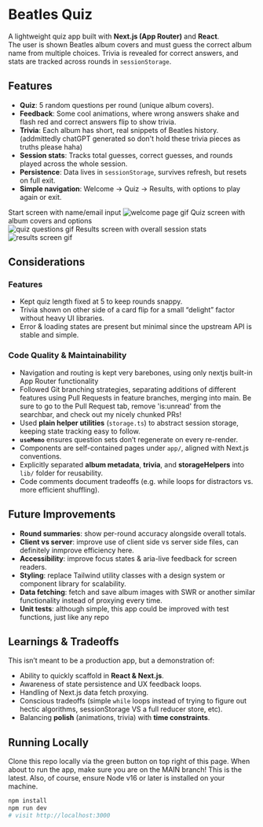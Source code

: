 # Beatles Quiz

A lightweight quiz app built with **Next.js (App Router)** and **React**.  
The user is shown Beatles album covers and must guess the correct album name from multiple choices. Trivia is revealed for correct answers, and stats are tracked across rounds in `sessionStorage`.


## Features
- **Quiz**: 5 random questions per round (unique album covers).  
- **Feedback**: Some cool animations, where wrong answers shake and flash red and correct answers flip to show trivia.  
- **Trivia**: Each album has short, real snippets of Beatles history. (addmittedly chatGPT generated so don't hold these trivia pieces as truths please haha)
- **Session stats**: Tracks total guesses, correct guesses, and rounds played across the whole session.  
- **Persistence**: Data lives in `sessionStorage`, survives refresh, but resets on full exit.  
- **Simple navigation**: Welcome -> Quiz -> Results, with options to play again or exit.


Start screen with name/email input
![welcome page gif](https://github.com/user-attachments/assets/d0e6f52e-4428-4f4c-8c05-eabb61c6e728)
Quiz screen with album covers and options  
![quiz questions gif](https://github.com/user-attachments/assets/2c175eb5-fc05-4d4b-b56a-bf27045e6a83)
Results screen with overall session stats  
![results screen gif](https://github.com/user-attachments/assets/474e0ccb-9bcf-429b-b22e-4f304b56384e)


## Considerations
### Features
- Kept quiz length fixed at 5 to keep rounds snappy.  
- Trivia shown on other side of a card flip for a small “delight” factor without heavy UI libraries.
- Error & loading states are present but minimal since the upstream API is stable and simple.  

### Code Quality & Maintainability
- Navigation and routing is kept very barebones, using only nextjs built-in App Router functionality
- Followed Git branching strategies, separating additions of different features using Pull Requests in feature branches, merging into main. Be sure to go to the Pull Request tab, remove 'is:unread' from the searchbar, and check out my nicely chunked PRs!
- Used **plain helper utilities** (`storage.ts`) to abstract session storage, keeping state tracking easy to follow.  
- **`useMemo`** ensures question sets don’t regenerate on every re-render.  
- Components are self-contained pages under `app/`, aligned with Next.js conventions.  
- Explicitly separated **album metadata**, **trivia**, and **storageHelpers** into `lib/` folder for reusability.  
- Code comments document tradeoffs (e.g. while loops for distractors vs. more efficient shuffling).  


## Future Improvements
- **Round summaries**: show per-round accuracy alongside overall totals.  
- **Client vs server**: improve use of client side vs server side files, can definitely inmprove efficiency here.
- **Accessibility**: improve focus states & aria-live feedback for screen readers.  
- **Styling**: replace Tailwind utility classes with a design system or component library for scalability.  
- **Data fetching**: fetch and save album images with SWR or another similar functionality instead of proxying every time.  
- **Unit tests**: although simple, this app could be improved with test functions, just like any repo



## Learnings & Tradeoffs
This isn’t meant to be a production app, but a demonstration of:  
- Ability to quickly scaffold in **React & Next.js**.  
- Awareness of state persistence and UX feedback loops.
- Handling of Next.js data fetch proxying.
- Conscious tradeoffs (simple `while` loops instead of trying to figure out hectic algorithms, sessionStorage VS a full reducer store, etc).  
- Balancing **polish** (animations, trivia) with **time constraints**.



## Running Locally
Clone this repo locally via the green button on top right of this page.
When about to run the app, make sure you are on the MAIN branch! This is the latest.
Also, of course, ensure Node v16 or later is installed on your machine.
```bash
npm install
npm run dev
# visit http://localhost:3000
